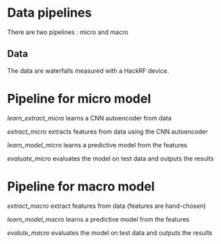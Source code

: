 # Data pipelines

There are two pipelines : micro and macro

## Data

The data are waterfalls measured with a HackRF device.

# Pipeline for micro model

_learn_extract_micro_ learns a CNN autoencoder from data

_extract_micro_ extracts features from data using the CNN autoencoder

_learn_model_micro_ learns a predictive model from the features

_evaluate_micro_ evaluates the model on test data and outputs the results

# Pipeline for macro model

_extract_macro_ extract features from data (features are hand-chosen)

_learn_model_macro_ learns a predictive model from the features

_evalute_macro_ evaluates the model on test data and outputs the results
